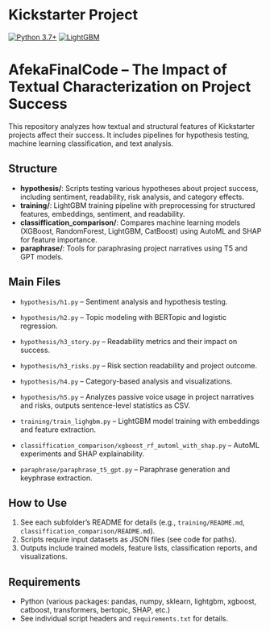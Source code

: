# Kickstarter Project

[![Python 3.7+](https://img.shields.io/badge/python-3.7%2B-blue)](https://www.python.org/) [![LightGBM](https://img.shields.io/badge/LightGBM-1.6-orange)](https://lightgbm.readthedocs.io/en/stable/)

# AfekaFinalCode – The Impact of Textual Characterization on Project Success

This repository analyzes how textual and structural features of Kickstarter projects affect their success. It includes pipelines for hypothesis testing, machine learning classification, and text analysis.

## Structure

- **hypothesis/**: Scripts testing various hypotheses about project success, including sentiment, readability, risk analysis, and category effects.
- **training/**: LightGBM training pipeline with preprocessing for structured features, embeddings, sentiment, and readability.
- **classiffication_comparison/**: Compares machine learning models (XGBoost, RandomForest, LightGBM, CatBoost) using AutoML and SHAP for feature importance.
- **paraphrase/**: Tools for paraphrasing project narratives using T5 and GPT models.

## Main Files

- `hypothesis/h1.py` – Sentiment analysis and hypothesis testing.
- `hypothesis/h2.py` – Topic modeling with BERTopic and logistic regression.
- `hypothesis/h3_story.py` – Readability metrics and their impact on success.
- `hypothesis/h3_risks.py` – Risk section readability and project outcome.
- `hypothesis/h4.py` – Category-based analysis and visualizations.
- `hypothesis/h5.py` – Analyzes passive voice usage in project narratives and risks, outputs sentence-level statistics as CSV.

- `training/train_lighgbm.py` – LightGBM model training with embeddings and feature extraction.
- `classiffication_comparison/xgboost_rf_automl_with_shap.py` – AutoML experiments and SHAP explainability.
- `paraphrase/paraphrase_t5_gpt.py` – Paraphrase generation and keyphrase extraction.

## How to Use

1. See each subfolder’s README for details (e.g., `training/README.md`, `classiffication_comparison/README.md`).
2. Scripts require input datasets as JSON files (see code for paths).
3. Outputs include trained models, feature lists, classification reports, and visualizations.

## Requirements

- Python (various packages: pandas, numpy, sklearn, lightgbm, xgboost, catboost, transformers, bertopic, SHAP, etc.)
- See individual script headers and `requirements.txt` for details.

